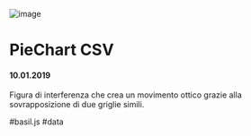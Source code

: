![image](https://github.com/KeremTurkyilmaz/TypeMismatchSketches/blob/master/Particelle/image/particelle.jpg)

# PieChart CSV

#### 10.01.2019

Figura di interferenza che crea un movimento ottico grazie alla sovrapposizione di due griglie simili.

\#basil.js \#data
